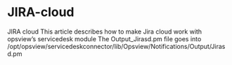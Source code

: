# JIRA-cloud
JIRA cloud
This article describes how to make Jira cloud work with opsview’s servicedesk module
The Output_Jirasd.pm file goes into /opt/opsview/servicedeskconnector/lib/Opsview/Notifications/Output/Jirasd.pm

